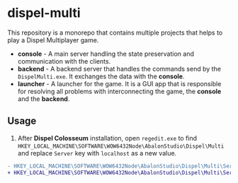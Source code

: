 # dispel-multi

This repository is a monorepo that contains multiple projects that helps to play a Dispel Multiplayer game.

* **console** - A main server handling the state preservation and communication with the clients.
* **backend** - A backend server that handles the commands send by the `DispelMulti.exe`. It exchanges the data with the **console**.
* **launcher** - A launcher for the game. It is a GUI app that is responsible for resolving all problems with interconnecting the game, the **console** and the **backend**.

## Usage

1. After **Dispel Colosseum** installation, open `regedit.exe` to find `HKEY_LOCAL_MACHINE\SOFTWARE\WOW6432Node\AbalonStudio\Dispel\Multi` and replace `Server` key with `localhost` as a new value.

```diff
- HKEY_LOCAL_MACHINE\SOFTWARE\WOW6432Node\AbalonStudio\Dispel\Multi\Server dispel.e2soft.com
+ HKEY_LOCAL_MACHINE\SOFTWARE\WOW6432Node\AbalonStudio\Dispel\Multi\Server localhost
```

